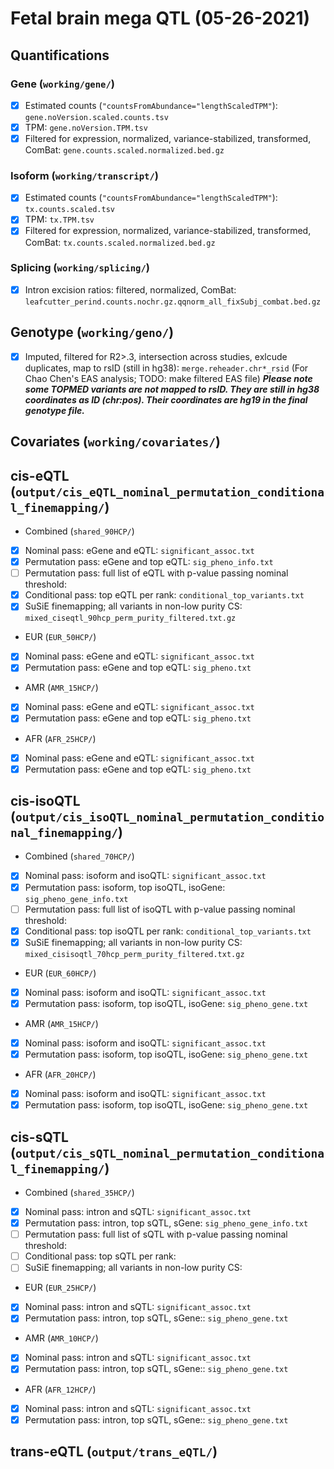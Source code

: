 # Fetal brain mega QTL (05-26-2021)
## Quantifications
### Gene (`working/gene/`)
- [x] Estimated counts (`"countsFromAbundance="lengthScaledTPM"`): `gene.noVersion.scaled.counts.tsv`
- [x] TPM: `gene.noVersion.TPM.tsv`
- [x] Filtered for expression, normalized, variance-stabilized, transformed, ComBat: `gene.counts.scaled.normalized.bed.gz`
### Isoform (`working/transcript/`)
- [x] Estimated counts (`"countsFromAbundance="lengthScaledTPM"`): `tx.counts.scaled.tsv`
- [x] TPM: `tx.TPM.tsv`
- [x] Filtered for expression, normalized, variance-stabilized, transformed, ComBat: `tx.counts.scaled.normalized.bed.gz`
### Splicing (`working/splicing/`)
- [x] Intron excision ratios: filtered, normalized, ComBat: `leafcutter_perind.counts.nochr.gz.qqnorm_all_fixSubj_combat.bed.gz`

## Genotype (`working/geno/`)
- [x] Imputed, filtered for R2>.3, intersection across studies, exlcude duplicates, map to rsID (still in hg38): `merge.reheader.chr*_rsid` (For Chao Chen's EAS analysis; TODO: make filtered EAS file)
***Please note some TOPMED variants are not mapped to rsID. They are still in hg38 coordinates as ID (chr:pos). Their coordinates are hg19 in the final genotype file.***

## Covariates (`working/covariates/`)

## cis-eQTL (`output/cis_eQTL_nominal_permutation_conditional_finemapping/`)
* Combined (`shared_90HCP/`)
- [x] Nominal pass: eGene and eQTL: `significant_assoc.txt`
- [x] Permutation pass: eGene and top eQTL: `sig_pheno_info.txt`
- [ ] Permutation pass: full list of eQTL with p-value passing nominal threshold: 
- [x] Conditional pass: top eQTL per rank: `conditional_top_variants.txt`
- [x] SuSiE finemapping; all variants in non-low purity CS: `mixed_ciseqtl_90hcp_perm_purity_filtered.txt.gz`
* EUR (`EUR_50HCP/`)
- [x] Nominal pass: eGene and eQTL: `significant_assoc.txt`
- [x] Permutation pass: eGene and top eQTL: `sig_pheno.txt`
* AMR (`AMR_15HCP/`)
- [x] Nominal pass: eGene and eQTL: `significant_assoc.txt`
- [x] Permutation pass: eGene and top eQTL: `sig_pheno.txt`
* AFR (`AFR_25HCP/`)
- [x] Nominal pass: eGene and eQTL: `significant_assoc.txt`
- [x] Permutation pass: eGene and top eQTL: `sig_pheno.txt`

## cis-isoQTL (`output/cis_isoQTL_nominal_permutation_conditional_finemapping/`)
* Combined (`shared_70HCP/`)
- [x] Nominal pass: isoform and isoQTL: `significant_assoc.txt`
- [x] Permutation pass: isoform, top isoQTL, isoGene: `sig_pheno_gene_info.txt`
- [ ] Permutation pass: full list of isoQTL with p-value passing nominal threshold: 
- [x] Conditional pass: top isoQTL per rank: `conditional_top_variants.txt`
- [x] SuSiE finemapping; all variants in non-low purity CS: `mixed_cisisoqtl_70hcp_perm_purity_filtered.txt.gz`
* EUR (`EUR_60HCP/`)
- [x] Nominal pass: isoform and isoQTL: `significant_assoc.txt`
- [x] Permutation pass: isoform, top isoQTL, isoGene: `sig_pheno_gene.txt`
* AMR (`AMR_15HCP/`)
- [x] Nominal pass: isoform and isoQTL: `significant_assoc.txt`
- [x] Permutation pass: isoform, top isoQTL, isoGene: `sig_pheno_gene.txt`
* AFR (`AFR_20HCP/`)
- [x] Nominal pass: isoform and isoQTL: `significant_assoc.txt`
- [x] Permutation pass: isoform, top isoQTL, isoGene: `sig_pheno_gene.txt`

## cis-sQTL (`output/cis_sQTL_nominal_permutation_conditional_finemapping/`)
* Combined (`shared_35HCP/`)
- [x] Nominal pass: intron and sQTL: `significant_assoc.txt`
- [x] Permutation pass: intron, top sQTL, sGene: `sig_pheno_gene_info.txt`
- [ ] Permutation pass: full list of sQTL with p-value passing nominal threshold: 
- [ ] Conditional pass: top sQTL per rank: 
- [ ] SuSiE finemapping; all variants in non-low purity CS: 
* EUR (`EUR_25HCP/`)
- [x] Nominal pass: intron and sQTL: `significant_assoc.txt`
- [x] Permutation pass: intron, top sQTL, sGene:: `sig_pheno_gene.txt`
* AMR (`AMR_10HCP/`)
- [x] Nominal pass: intron and sQTL: `significant_assoc.txt`
- [x] Permutation pass: intron, top sQTL, sGene:: `sig_pheno_gene.txt`
* AFR (`AFR_12HCP/`)
- [x] Nominal pass: intron and sQTL: `significant_assoc.txt`
- [x] Permutation pass: intron, top sQTL, sGene:: `sig_pheno_gene.txt`

## trans-eQTL (`output/trans_eQTL/`)